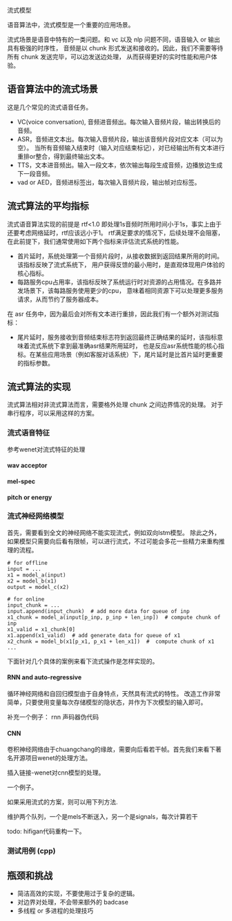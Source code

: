 流式模型

语音算法中，流式模型是一个重要的应用场景。


流式场景是语音中特有的一类问题。和 vc 以及 nlp 问题不同，语音输入 or 输出具有极强的时序性，
音频是以 chunk 形式发送和接收的。因此，我们不需要等待所有 chunk 发送完毕，可以边发送边处理，
从而获得更好的实时性能和用户体验。

## 语音算法中的流式场景

这是几个常见的流式语音任务。

- VC(voice conversation), 音频进音频出。每次输入音频片段，输出转换后的音频。 
- ASR，音频进文本出。每次输入音频片段，输出该音频片段对应文本（可以为空）。
当所有音频输入结束时（输入对应结束标记），对已经输出所有文本进行重排or整合，得到最终输出文本。 
- TTS，文本进音频出。输入一段文本，依次输出每段生成音频，边播放边生成下一段音频。
- vad or AED，音频进标签出，每次输入音频片段，输出帧对应标签。

## 流式算法的平均指标

流式语音算法实现的前提是 rtf<1.0 即处理1s音频时所用时间小于1s，事实上由于还要考虑网络延时，rtf应该远小于1。
rtf满足要求的情况下，后续处理不会阻塞，在此前提下，我们通常使用如下两个指标来评估流式系统的性能。

- 首片延时，系统处理第一个音频片段时，从接收数据到返回结果所用的时间。该指标反映了流式系统下，
用户获得反馈的最小用时，是直观体现用户体验的核心指标。
- 每路服务cpu占用率，该指标反映了系统运行时对资源的占用情况。在多路并发场景下，该每路服务使用更少的cpu，
意味着相同资源下可以处理更多服务请求，从而节约了服务器成本。

在 asr 任务中，因为最后会对所有文本进行重排，因此我们有一个额外对测试指标：
- 尾片延时，服务接收到音频结束标志符到返回最终正确结果的延时，该指标意味着流式系统下拿到最准确asr结果所用延时，
也是反应asr系统性能的核心指标。在某些应用场景（例如客服对话系统）下，尾片延时是比首片延时更重要的指标参数。

## 流式算法的实现

流式算法相对非流式算法而言，需要格外处理 chunk 之间边界情况的处理。
对于串行程序，可以采用这样的方案。

### 流式语音特征

参考wenet对流式特征的处理

#### wav acceptor

#### mel-spec

#### pitch or energy
 

### 流式神经网络模型

首先，需要看到全文的神经网络不能实现流式，例如双向lstm模型。
除此之外，如果模型只需要向后看有限帧，可以进行流式，不过可能会多花一些精力来重构推理的流程。


```text
# for offline
input = ...
x1 = model_a(input)
x2 = model_b(x1)
output = model_c(x2)

# for online
input_chunk = ...
input.append(input_chunk)  # add more data for queue of inp
x1_chunk = model_a(input[p_inp, p_inp + len_inp])  # compute chunk of inp
x1_valid = x1_chunk[0]
x1.append(x1_valid)  # add generate data for queue of x1
x2_chunk = model_b(x1[p_x1, p_x1 + len_x1])  #  compute chunk of x1
... 

```

下面针对几个具体的案例来看下流式操作是怎样实现的。

#### RNN and auto-regressive

循环神经网络和自回归模型由于自身特点，天然具有流式的特性。
改造工作非常简单，只要使用变量每次存储模型的隐状态，并作为下次模型的输入即可。

补充一个例子： rnn 声码器伪代码

 
#### CNN

卷积神经网络由于chuangchang的缘故，需要向后看若干帧。首先我们来看下著名开源项目wenet的处理方法。

插入链接-wenet对cnn模型的处理。

一个例子。

如果采用流式的方案，则可以用下列方法.

维护两个队列，一个是mels不断送入，另一个是signals，每次计算若干

todo: hifigan代码重构一下。


### 测试用例 (cpp)


## 瓶颈和挑战

- 简洁高效的实现，不要使用过于复杂的逻辑。
- 对边界对处理，不会带来额外的 badcase
- 多线程 or 多进程的处理技巧
